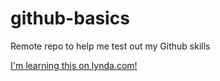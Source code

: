 # github-basics
Remote repo to help me test out my Github skills

[I'm learning this on lynda.com!](http://www.lynda.com)

